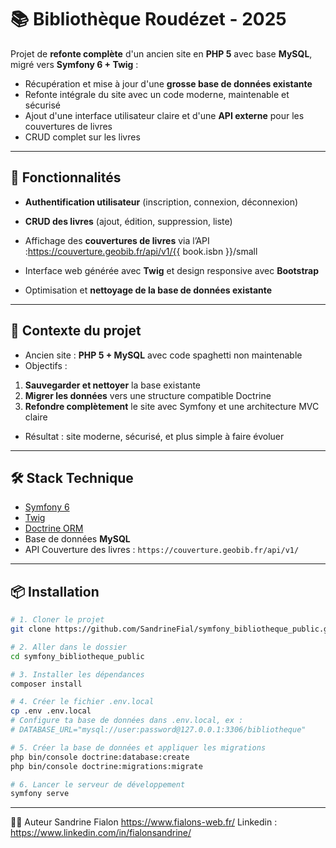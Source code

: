 # 📚 Bibliothèque Roudézet - 2025

Projet de **refonte complète** d'un ancien site en **PHP 5** avec base **MySQL**, migré vers **Symfony 6 + Twig** :

- Récupération et mise à jour d'une **grosse base de données existante**
- Refonte intégrale du site avec un code moderne, maintenable et sécurisé
- Ajout d'une interface utilisateur claire et d'une **API externe** pour les couvertures de livres
- CRUD complet sur les livres

---

## 🚀 Fonctionnalités

- **Authentification utilisateur** (inscription, connexion, déconnexion)
- **CRUD des livres** (ajout, édition, suppression, liste)
- Affichage des **couvertures de livres** via l’API :https://couverture.geobib.fr/api/v1/{{ book.isbn }}/small

- Interface web générée avec **Twig** et design responsive avec **Bootstrap**
- Optimisation et **nettoyage de la base de données existante**

---

## 🔄 Contexte du projet

- Ancien site : **PHP 5 + MySQL** avec code spaghetti non maintenable
- Objectifs :

1. **Sauvegarder et nettoyer** la base existante
2. **Migrer les données** vers une structure compatible Doctrine
3. **Refondre complètement** le site avec Symfony et une architecture MVC claire

- Résultat : site moderne, sécurisé, et plus simple à faire évoluer

---

## 🛠️ Stack Technique

- [Symfony 6](https://symfony.com/)
- [Twig](https://twig.symfony.com/)
- [Doctrine ORM](https://www.doctrine-project.org/projects/orm.html)
- Base de données **MySQL**
- API Couverture des livres : `https://couverture.geobib.fr/api/v1/`

---

## 📦 Installation

```bash
# 1. Cloner le projet
git clone https://github.com/SandrineFial/symfony_bibliotheque_public.git

# 2. Aller dans le dossier
cd symfony_bibliotheque_public

# 3. Installer les dépendances
composer install

# 4. Créer le fichier .env.local
cp .env .env.local
# Configure ta base de données dans .env.local, ex :
# DATABASE_URL="mysql://user:password@127.0.0.1:3306/bibliotheque"

# 5. Créer la base de données et appliquer les migrations
php bin/console doctrine:database:create
php bin/console doctrine:migrations:migrate

# 6. Lancer le serveur de développement
symfony serve

```

---

👨‍💻 Auteur
Sandrine Fialon
https://www.fialons-web.fr/
Linkedin : https://www.linkedin.com/in/fialonsandrine/
